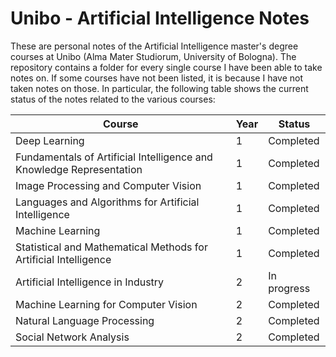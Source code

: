 # Unibo - Artificial Intelligence Notes

These are personal notes of the Artificial Intelligence master's degree courses at Unibo (Alma Mater Studiorum, University of Bologna). The repository contains a folder for every single course I have been able to take notes on. If some courses have not been listed, it is because I have not taken notes on those. In particular, the following table shows the current status of the notes related to the various courses:

Course  | Year | Status
------- | ---- | ------
Deep Learning | 1 | Completed
Fundamentals of Artificial Intelligence and Knowledge Representation | 1 | Completed
Image Processing and Computer Vision | 1 | Completed
Languages and Algorithms for Artificial Intelligence | 1 | Completed
Machine Learning | 1 | Completed
Statistical and Mathematical Methods for Artificial Intelligence | 1 | Completed
Artificial Intelligence in Industry | 2 | In progress
Machine Learning for Computer Vision | 2 | Completed
Natural Language Processing | 2 | Completed
Social Network Analysis | 2 | Completed
